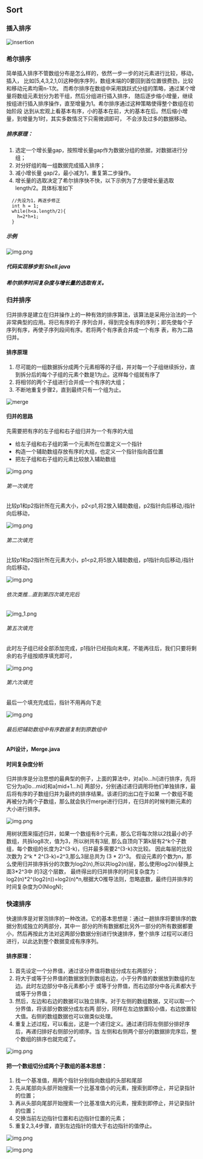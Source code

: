 ## Sort
### 插入排序

![insertion](../../../../../resources/insertion.png)

### 希尔排序
简单插入排序不管数组分布是怎么样的，依然一步一步的对元素进行比较，移动，插入，
比如[5,4,3,2,1,0]这种倒序序列，数组末端的0要回到首位置很费劲，比较和移动元素均需n-1次。
而希尔排序在数组中采用跳跃式分组的策略，通过某个增量将数组元素划分为若干组，然后分组进行插入排序，
随后逐步缩小增量，继续按组进行插入排序操作，直至增量为1。希尔排序通过这种策略使得整个数组在初始阶段
达到从宏观上看基本有序，小的基本在前，大的基本在后。然后缩小增量，到增量为1时，其实多数情况下只需微调即可，
不会涉及过多的数据移动。
##### 排序原理：
1. 选定一个增长量gap，按照增长量gap作为数据分组的依据，对数据进行分组；
2. 对分好组的每一组数据完成插入排序；
3. 减小增长量 gap/2，最小减为1，重复第二步操作。
4. 增长量的选取决定了希尔排序快不快，以下示例为了方便增长量选取length/2。具体标准如下

```
  //先设为1，再逐步修正
  int h = 1;
  while(h<a.length/2){
    h=2*h+1;
  }
```
##### 示例

![img.png](../../../../../resources/img.png)

##### 代码实现移步到 Shell.java
##### 希尔排序时间复杂度与增长量的选取有关。

### 归并排序
归并排序是建立在归并操作上的一种有效的排序算法，该算法是采用分治法的一个非常典型的应用。将已有序的子
序列合并，得到完全有序的序列；即先使每个子序列有序，再使子序列段间有序。若将两个有序表合并成一个有序
表，称为二路归并。
#### 排序原理
1. 尽可能的一组数据拆分成两个元素相等的子组，并对每一个子组继续拆分，直到拆分后的每个子组的元素个数是1为止。这样每个组就有序了
2. 将相邻的两个子组进行合并成一个有序的大组；
3. 不断地重复步骤2，直到最终只有一个组为止。

![merge](../../../../../resources/merge1.png)

#### 归并的思路
先需要把有序的左子组和右子组归并为一个有序的大组
- 给左子组和右子组的第一个元素所在位置定义一个指针
- 构造一个辅助数组存放有序的大组，也定义一个指针指向首位置
- 把左子组和右子组的元素比较放入辅助数组

![img.png](../../../../../resources/merge2.png)

###### 第一次填充
比较p1和p2指针所在元素大小，p2<p1,将2放入辅助数组，p2指针向后移动,i指针向后移动，

![img.png](../../../../../resources/merge3.png)

###### 第二次填充
比较p1和p2指针所在元素大小，p1<p2,将5放入辅助数组，p1指针向后移动,i指针向后移动，

![img.png](../../../../../resources/merge4.png)

###### 依次类推...直到第四次填充完后

![img_1.png](../../../../../resources/merge5.png)

###### 第五次填充
此时左子组已经全部添加完成，p1指针已经指向末尾，不能再往后，我们只要将剩余的右子组按顺序填充即可，

![img.png](../../../../../resources/merge6.png)

###### 第六次填充
最后一个填充完成后，指针不用再向下走

![img.png](../../../../../resources/merge7.png)

###### 最后把辅助数组中有序数据复制到原数组中
#### API设计，Merge.java
#### 时间复杂度分析
归并排序是分治思想的最典型的例子，上面的算法中，对a[lo...hi]进行排序，先将它分为a[lo...mid]和a[mid+1...hi]
两部分，分别通过递归调用将他们单独排序，最后将有序的子数组归并为最终的排序结果。该递归的出口在于如果
一个数组不能再被分为两个子数组，那么就会执行merge进行归并，在归并的时候判断元素的大小进行排序。


![img.png](../../../../../resources/merge8.png)


用树状图来描述归并，如果一个数组有8个元素，那么它将每次除以2找最小的子数组，共拆log8次，值为3，所以树共有3层,
那么自顶向下第k层有2^k个子数组，每个数组的长度为2^(3-k)，归并最多需要2^(3-k)次比较。
因此每层的比较次数为 2^k * 2^(3-k)=2^3,那么3层总共为 (3 * 2)^3。
假设元素的个数为n，那么使用归并排序拆分的次数为log2(n),所以共log2(n)层，那么使用log2(n)替换上面3*2^3中 的3这个层数，
最终得出的归并排序的时间复杂度为：log2(n)*2^(log2(n))=log2(n)*n,根据大O推导法则，忽略底数，最终归并排序的时间复杂度为O(NlogN);

### 快速排序
快速排序是对冒泡排序的一种改进。它的基本思想是：通过一趟排序将要排序的数据分割成独立的两部分，其中一
部分的所有数据都比另外一部分的所有数据都要小，然后再按此方法对这两部分数据分别进行快速排序，整个排序
过程可以递归进行，以此达到整个数据变成有序序列。
#### 排序原理：
1. 首先设定一个分界值，通过该分界值将数组分成左右两部分；
2. 将大于或等于分界值的数据放到到数组右边，小于分界值的数据放到数组的左边。此时左边部分中各元素都小于
或等于分界值，而右边部分中各元素都大于或等于分界值；
3. 然后，左边和右边的数据可以独立排序。对于左侧的数组数据，又可以取一个分界值，将该部分数据分成左右两
   部分，同样在左边放置较小值，右边放置较大值。右侧的数组数据也可以做类似处理。 
4. 重复上述过程，可以看出，这是一个递归定义。通过递归将左侧部分排好序后，再递归排好右侧部分的顺序。当
   左侧和右侧两个部分的数据排完序后，整个数组的排序也就完成了。
   
![img.png](../../../../../resources/quick.png)

#### 把一个数组切分成两个子数组的基本思想：
1. 找一个基准值，用两个指针分别指向数组的头部和尾部
2. 先从尾部向头部开始搜索一个比基准值小的元素，搜索到即停止，并记录指针的位置；
3. 再从头部向尾部开始搜索一个比基准值大的元素，搜索到即停止，并记录指针的位置；
4. 交换当前左边指针位置和右边指针位置的元素；
5. 重复2,3,4步骤，直到左边指针的值大于右边指针的值停止。

![img.png](../../../../../resources/quick1.png)

![img.png](../../../../../resources/quick2.png)
   








































